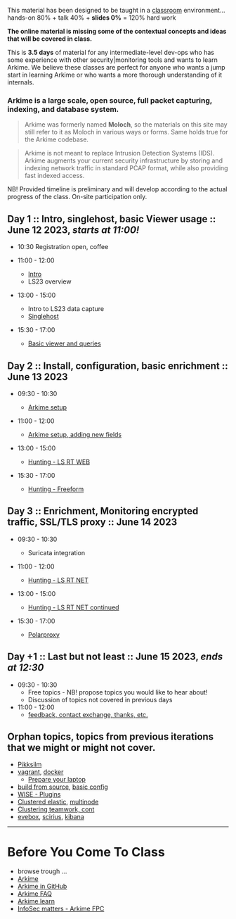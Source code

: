 
This material has been designed to be taught in a [classroom](https://ccdcoe.org/training/cyber-defence-monitoring-course-large-scale-packet-capture-analysis-2/) environment... hands-on 80% + talk 40% + **slides 0%** = 120% hard work

**The online material is missing some of the contextual concepts and ideas that will be covered in class.**

This is **3.5 days** of material for any intermediate-level dev-ops who has some experience with other security|monitoring tools and wants to learn Arkime. We believe these classes are perfect for anyone who wants a jump start in learning Arkime or who wants a more thorough understanding of it internals.

### Arkime is a large scale, open source, full packet capturing, indexing, and database system.

> Arkime was formerly named **Moloch**, so the materials on this site may still refer to it as Moloch in various ways or forms. Same holds true for the Arkime codebase.

> Arkime is not meant to replace Intrusion Detection Systems (IDS). Arkime augments your current security infrastructure by storing and indexing network traffic in standard PCAP format, while also providing fast indexed access.

NB! Provided timeline is preliminary and will develop according to the actual progress of the class. On-site participation only.

## Day 1 :: Intro, singlehost, basic Viewer usage :: June 12 2023, *starts at 11:00!*

 * 10:30 Registration open, coffee

 * 11:00 - 12:00
   * [Intro](/common/day_intro.md)
   * LS23 overview

 * 13:00 - 15:00
   * Intro to LS23 data capture
   * [Singlehost](/singlehost/)
 * 15:30 - 17:00
   * [Basic viewer and queries](/Arkime/queries/#using-the-viewer)

## Day 2 :: Install, configuration, basic enrichment :: June 13 2023

 * 09:30 - 10:30
   * [Arkime setup](/Arkime/package_setup/)
 * 11:00 - 12:00
   * [Arkime setup, adding new fields](/Arkime/package_setup/)

 * 13:00 - 15:00
   * [Hunting - LS RT WEB](/Arkime/queries/#hunting-trip)
 * 15:30 - 17:00
   * [Hunting - Freeform](/Arkime/queries/#hunting-trip)

## Day 3 :: Enrichment, Monitoring encrypted traffic, SSL/TLS proxy :: June 14 2023

 * 09:30 - 10:30
   * Suricata integration
 * 11:00 - 12:00
   * [Hunting - LS RT NET](/Arkime/queries/#hunting-trip)

 * 13:00 - 15:00
   * [Hunting - LS RT NET continued](/Arkime/queries/#hunting-trip)
 * 15:30 - 17:00
   * [Polarproxy](/Arkime/polarproxy)
    
## Day +1 :: Last but not least :: June 15 2023, *ends at 12:30*

 * 09:30 - 10:30
   * Free topics - NB! propose topics you would like to hear about!
   * Discussion of topics not covered in previous days
 * 11:00 - 12:00
   * [feedback, contact exchange, thanks, etc.](/common/Closing.md)
 

## Orphan topics, topics from previous iterations that we might or might not cover.
   * [Pikksilm](/Arkime/pikksilm)
   * [vagrant](/common/vagrant/), [docker](/common/docker)
     * [Prepare your laptop](/Arkime/prepare-laptop.md)
   * [build from source](/Arkime/setup/#Build), [basic config](/Arkime/setup/#Config)
   * [WISE - Plugins](/Arkime/wise#writing-a-wise-plugin)
   * [Clustered elastic](/Arkime/clustering#clustered-elasticsearch), [multinode](/Arkime/clustering#moloch-workers)
   * [Clustering teamwork, cont](/Arkime/clustering)
   * [evebox](/Suricata/indexing#evebox), [scirius](/Suricata/indexing#scirius), [kibana](/Suricata/indexing#kibana)

----

# Before You Come To Class

  * browse trough ...
  * [Arkime](https://arkime.com/)
  * [Arkime in GitHub](https://github.com/arkime/arkime)
  * [Arkime FAQ](https://arkime.com/faq)
  * [Arkime learn](https://arkime.com/learn)
  * [InfoSec matters - Arkime FPC](http://blog.infosecmatters.net/2017/05/moloch-fpc.html)
